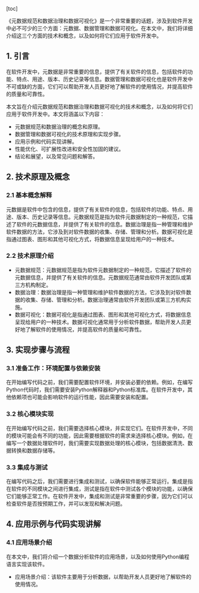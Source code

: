 
[toc]                    
                
                
《元数据规范和数据治理和数据可视化》是一个非常重要的话题，涉及到软件开发中必不可少的三个方面：元数据、数据管理和数据可视化。在本文中，我们将详细介绍这三个方面的技术和概念，以及如何将它们应用于软件开发中。

## 1. 引言

在软件开发中，元数据是非常重要的信息，提供了有关软件的信息，包括软件的功能、特点、用途、版本、历史记录等信息。数据管理和数据可视化也是软件开发中不可或缺的方面，它们可以帮助开发人员更好地了解软件的使用情况，并提高软件的质量和可靠性。

本文旨在介绍元数据规范和数据治理和数据可视化的技术和概念，以及如何将它们应用于软件开发中。本文将涵盖以下内容：

- 元数据规范和数据治理的概念和原理。
- 数据管理和数据可视化的技术原理和实现步骤。
- 应用示例和代码实现讲解。
- 性能优化、可扩展性改进和安全性加固的建议。
- 结论和展望，以及常见问题和解答。

## 2. 技术原理及概念

### 2.1 基本概念解释

元数据是软件中包含的信息，提供了有关软件的信息，包括软件的功能、特点、用途、版本、历史记录等信息。元数据规范是指为软件元数据制定的一种规范，它描述了软件的元数据信息，并提供了有关软件的信息。数据治理是指一种管理和维护软件数据的方法，它涉及到对软件数据的收集、存储、管理和分析。数据可视化是指通过图表、图形和其他可视化方式，将数据信息呈现给用户的一种技术。

### 2.2 技术原理介绍

- 元数据规范：元数据规范是指为软件元数据制定的一种规范，它描述了软件的元数据信息，并提供了有关软件的信息。元数据规范通常由软件开发团队或第三方机构制定。
- 数据治理：数据治理是指一种管理和维护软件数据的方法，它涉及到对软件数据的收集、存储、管理和分析。数据治理通常由软件开发团队或第三方机构实施。
- 数据可视化：数据可视化是指通过图表、图形和其他可视化方式，将数据信息呈现给用户的一种技术。数据可视化通常用于分析软件数据，帮助开发人员更好地了解软件的使用情况，并提高软件的质量和可靠性。

## 3. 实现步骤与流程

### 3.1 准备工作：环境配置与依赖安装

在开始编写代码之前，我们需要配置软件环境，并安装必要的依赖。例如，在编写Python代码时，我们需要安装Python解释器和Python标准库。在软件开发中，其他依赖项也可能会影响软件的运行性能，因此需要安装和配置。

### 3.2 核心模块实现

在开始编写代码之前，我们需要选择核心模块，并实现它们。在软件开发中，不同的模块可能会有不同的功能，因此需要根据软件的需求来选择核心模块。例如，在编写一个数据处理软件时，我们需要实现数据处理的核心模块，包括数据清洗、数据转换和数据存储等。

### 3.3 集成与测试

在编写代码之后，我们需要进行集成和测试，以确保软件能够正常运行。集成是指在软件的不同模块之间进行集成，测试是指在软件中测试各个模块的功能，以确保它们能够正常工作。在软件开发中，集成和测试是非常重要的步骤，因为它们可以检查软件是否按预期工作，并可以发现和解决问题。

## 4. 应用示例与代码实现讲解

### 4.1 应用场景介绍

在本文中，我们将介绍一个数据分析软件的应用场景，以及如何使用Python编程语言实现该软件。

- 应用场景介绍：该软件主要用于分析数据，以帮助开发人员更好地了解软件的使用情况。

